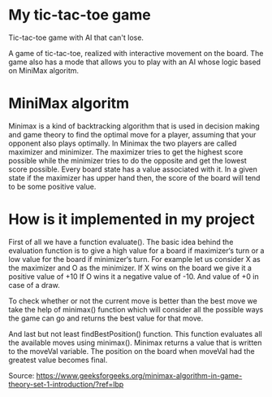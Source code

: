 # My tic-tac-toe game 
Tic-tac-toe game with AI that can't lose.

A game of tic-tac-toe, realized with interactive movement on the board. The game also has a mode that allows you to play with an AI whose logic based on MiniMax algoritm.

# MiniMax algoritm

Minimax is a kind of backtracking algorithm that is used in decision making and game theory to find the optimal move for a player, assuming that your opponent also plays optimally. 
In Minimax the two players are called maximizer and minimizer. The maximizer tries to get the highest score possible while the minimizer tries to do the opposite and get the lowest score possible. Every board state has a value associated with it. In a given state if the maximizer has upper hand then, the score of the board will tend to be some positive value. 

# How is it implemented in my project 

First of all we have a function evaluate(). The basic idea behind the evaluation function is to give a high value for a board if maximizer‘s turn or a low value for the board if minimizer‘s turn. For example let us consider X as the maximizer and O as the minimizer. If X wins on the board we give it a positive value of +10 If O wins it a negative value of -10. And value of +0 in case of a draw. 

To check whether or not the current move is better than the best move we take the help of minimax() function which will consider all the possible ways the game can go and returns the best value for that move.

And last but not least findBestPosition() function. This function evaluates all the available moves using minimax(). Minimax returns a value that is written to the moveVal variable. The position on the board when moveVal had the greatest value becomes final. 




Source: https://www.geeksforgeeks.org/minimax-algorithm-in-game-theory-set-1-introduction/?ref=lbp
